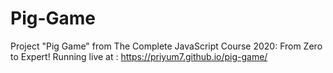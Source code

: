 # Pig-Game
Project "Pig Game" from The Complete JavaScript Course 2020: From Zero to Expert!
Running live at : https://priyum7.github.io/pig-game/

